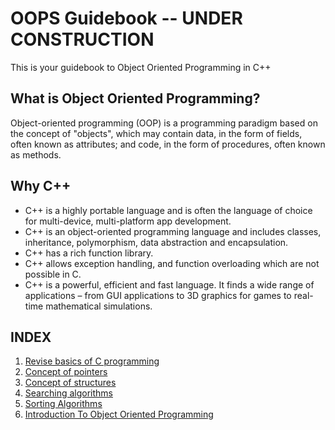 # OOPS Guidebook -- UNDER CONSTRUCTION
This is your guidebook to Object Oriented Programming in C++

## What is Object Oriented Programming?
Object-oriented programming (OOP) is a programming paradigm based on the concept of "objects", which may contain data, in the form of fields, often known as attributes; and code, in the form of procedures, often known as methods.

## Why C++
 * C++ is a highly portable language and is often the language of choice for multi-device, multi-platform app development.
 * C++ is an object-oriented programming language and includes classes, inheritance, polymorphism, data abstraction and encapsulation.
 * C++ has a rich function library.
 * C++ allows exception handling, and function overloading which are not possible in C.
 * C++ is a powerful, efficient and fast language. It finds a wide range of applications – from GUI applications to 3D graphics for games to real-time mathematical simulations.

## INDEX 

1. [Revise basics of C programming](./reviseC)
2. [Concept of pointers](./pointersInC)
3. [Concept of structures](./Structures)
4. [Searching algorithms](./Search)
5. [Sorting Algorithms](./Sort)
6. [Introduction To Object Oriented Programming](./IntroToOOP)
